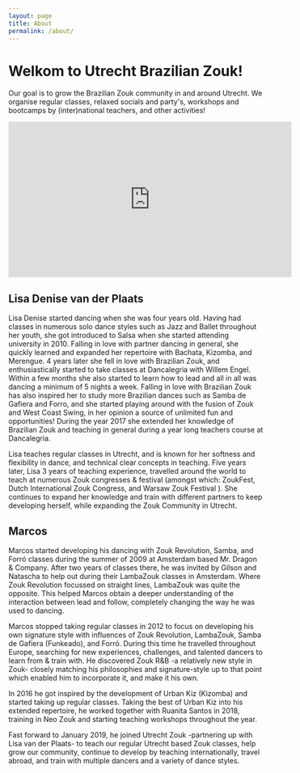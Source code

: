 ```yaml
---
layout: page
title: About
permalink: /about/
---
```


# Welkom to Utrecht Brazilian Zouk!

Our goal is to grow the Brazilian Zouk community in and around Utrecht.
We organise regular classes,
relaxed socials and party's,
workshops and bootcamps by (inter)national teachers,
and other activities!

<iframe src="https://www.facebook.com/plugins/video.php?href=https%3A%2F%2Fwww.facebook.com%2Flisa.vanderplaats.7%2Fvideos%2F2231784906877633%2F&show_text=0&width=560" width="560" height="308" style="border:none;overflow:hidden" scrolling="no" frameborder="0" allowTransparency="true" allowFullScreen="true"></iframe>


## Lisa Denise van der Plaats
Lisa Denise started dancing when she was four years old.
Having had classes in numerous solo dance styles such as Jazz and Ballet throughout her youth,
she got introduced to Salsa when she started attending university in 2010.
Falling in love with partner dancing in general,
she quickly learned and expanded her repertoire with Bachata,
Kizomba,
and Merengue.
4 years later she fell in love with Brazilian Zouk,
and enthusiastically started to take classes at Dancalegria with Willem Engel.
Within a few months she also started to learn how to lead and all in all was dancing a minimum of 5 nights a week.
Falling in love with Brazilian Zouk has also inspired her to study more Brazilian dances such as Samba de Gafiera and Forro,
and she started playing around with the fusion of Zouk and West Coast Swing,
in her opinion a source of unlimited fun and opportunities!
During the year 2017 she extended her knowledge of Brazilian Zouk
and teaching in general during a year long teachers course at Dancalegria.

Lisa teaches regular classes in Utrecht,
and is known for her softness and flexibility in dance,
and technical clear concepts in teaching.
Five years later,
Lisa 3 years of teaching experience,
travelled around the world to teach at numerous Zouk congresses & festival
(amongst which: ZoukFest,
Dutch International Zouk Congress,
and Warsaw Zouk Festival
).
She continues to expand her knowledge and train with different partners to keep developing herself,
while expanding the Zouk Community in Utrecht.

## Marcos
Marcos started developing his dancing with Zouk Revolution, 
Samba,
and Forró classes during the summer of 2009 at Amsterdam based Mr. Dragon & Company.
After two years of classes there,
he was invited by Gilson and Natascha to help out during their LambaZouk classes in Amsterdam.
Where Zouk Revolution focussed on straight lines,
LambaZouk was quite the opposite.
This helped Marcos obtain a deeper understanding of the interaction between lead and follow,
completely changing the way he was used to dancing.


Marcos stopped taking regular classes in 2012 to focus on developing his own signature style
with influences of Zouk Revolution,
LambaZouk,
Samba de Gafiera (Funkeado),
and Forró.
During this time he travelled throughout Europe,
searching for new experiences,
challenges,
and talented dancers to learn from & train with.
He discovered Zouk R&B
-a relatively new style in Zouk-
closely matching his philosophies and signature-style up to that point which enabled him to incorporate it,
and make it his own.

In 2016 he got inspired by the development of Urban Kiz (Kizomba)
and started taking up regular classes.
Taking the best of Urban Kiz into his extended repertoire,
he worked together with Ruanita Santos in 2018,
training in Neo Zouk
and starting teaching workshops throughout the year.

Fast forward to January 2019,
he joined Utrecht Zouk
-partnering up with Lisa van der Plaats-
to teach our regular Utrecht based Zouk classes,
help grow our community,
continue to develop by teaching internationally,
travel abroad,
and train with multiple dancers and a variety of dance styles.
